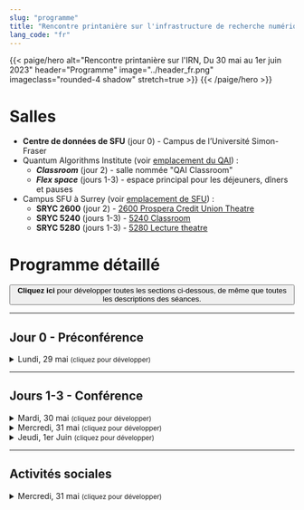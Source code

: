 ```yaml
---
slug: "programme"
title: "Rencontre printanière sur l'infrastructure de recherche numérique"
lang_code: "fr"
---
```


{{< paige/hero
    alt="Rencontre printanière sur l'IRN, Du 30 mai au 1er juin 2023"
    header="Programme"
    image="../header_fr.png"
    imageclass="rounded-4 shadow"
    stretch=true >}}
{{< /paige/hero >}}

# Salles

* **Centre de données de SFU** (jour 0) - Campus de l’Université Simon-Fraser
* Quantum Algorithms Institute (voir [emplacement du QAI](/fr/assister/#emplacement)) :
  * ***Classroom*** (jour 2) - salle nommée "QAI Classroom"
  * ***Flex space*** (jours 1-3) -
    espace principal pour les déjeuners, dîners et pauses
* Campus SFU à Surrey (voir [emplacement de SFU](/fr/assister/#emplacement)) :
  * **SRYC 2600** (jour 2) -
    [2600 Prospera Credit Union Theatre](https://its.surrey.sfu.ca/rooms/room2.php?rid=20)
  * **SRYC 5240** (jours 1-3) -
    [5240 Classroom](https://its.surrey.sfu.ca/rooms/room2.php?rid=289)
  * **SRYC 5280** (jours 1-3) -
    [5280 Lecture theatre](https://its.surrey.sfu.ca/rooms/room2.php?rid=292)

# Programme détaillé

<button class="btn text-primary" onclick="expandAll(this)">
  <strong>Cliquez ici</strong> pour développer toutes les sections ci-dessous,
  de même que toutes les descriptions des séances.
</button>

<hr />

## Jour 0 - Préconférence

<details>
  <summary class="h3">Lundi, 29 mai <small class="text-muted">(cliquez pour développer)</small></summary>
  <div class="container">
    <div class="row">
      <div class="col-2 bg-primary text-white">Heure</div>
      <div class="col-2 bg-primary text-white">Salle</div>
      <div class="col bg-primary text-white">Description</div>
    </div>
    <div class="row">
      <div class="col-2">13h à 17h</div>
      <div class="col-2 text-center"><a href="#salles">Centre de données de SFU</a></div>
      <div class="col">
        <details>
          <summary class="h4">Visite du centre de données de l’Université Simon-Fraser</summary>
          <p>
            Il s'agit d'une activité de préconférence en personne pour
            celles et ceux qui se sont inscrits avant le 17 mai.
          </p>
          <ul>
            <li>Les visites se feront en petits groupes</li>
            <li>Plus de détails à venir...</li>
          </ul>
        </details>
      </div>
    </div>
  </div>
</details>

<hr />

## Jours 1-3 - Conférence

<details>
  <summary class="h3">Mardi, 30 mai <small class="text-muted">(cliquez pour développer)</small></summary>
  <div class="container">
    <div class="row mt-2">
      <div class="col-2 bg-primary text-white">Heure</div>
      <div class="col-2 bg-primary text-white">Salle</div>
      <div class="col bg-primary text-white">
        Description (<a onclick="expand(this)">cliquez ici pour tout développer</a>)
      </div>
    </div>
    <div class="row my-3">
      <div class="col-2 text-center">8h00<br />(60 min.)</div>
      <div class="col-2 text-center"><a href="#salles">Flex space</a></div>
      <div class="col text-center"><h5>Déjeuner et enregistrement</h5></div>
    </div>
    <div class="row my-3">
      <div class="col-2 text-center">9h00<br />(15 min.)</div>
      <div class="col-2 text-center"><a href="#salles">SRYC 5280</a></div>
      <div class="col"><h4>Introduction et reconnaissance du territoire</h4></div>
    </div>
    <div class="row my-3">
      <div class="col-2 text-center">9h15<br />(15 min.)</div>
      <div class="col-2 text-center"><a href="#salles">SRYC 5280</a></div>
      <div class="col"><h4>Mot de bienvenue de George Ross</h4></div>
    </div>
    <div class="row my-3">
      <div class="col-2 text-center">9h30<br />(45 min.)</div>
      <div class="col-2 text-center"><a href="#salles">SRYC 5280</a></div>
      <div class="col">
        <details>
          <summary class="h4">Mise-à-jour des priorités du Conseil des chercheurs</summary>
          <p>
            Conférencier d’honneur : <strong>Randall Sobie, Ph. D.</strong>,
            président du Conseil des chercheurs de l’Alliance,
            Université de Victoria
          </p>
          <p><small>
            En 2021, le Conseil des chercheurs a publié une liste de priorités
            portant sur plusieurs domaines essentiels. Cette liste a par la
            suite servi à orienter les plans stratégiques de l’Alliance.
          </small></p>
          <p><small>
            Le Conseil des chercheurs a récemment réexaminé
            la liste pour en déceler les lacunes.
          </small></p>
          <p><small>
            Nous mettons la touche finale à un addenda au document initial qui
            porte sur l’infonuagique (nuages commercial et communautaire) et
            qui s’appuie sur les commentaires originaux de la communauté, sur
            le groupe de travail sur l’infonuagique, sur le groupe de travail
            du sondage sur l’infonuagique et sur les résultats du sondage.
          </small></p>
          <p><small>
            Nous réévaluons les priorités pour donner au Conseil des
            chercheurs de l'information sur la mise-en-œuvre de celles-ci
            et sur les activités qui contribueront aux réflexions dans
            d'autres domaines, comme celui des logiciels de recherche.
          </small></p>
        </details>
      </div>
    </div>
    <div class="row my-3">
      <div class="col-2 text-center">10h15<br />(30 min.)</div>
      <div class="col-2 text-center"><a href="#salles">Flex space</a></div>
      <div class="col text-center"><h5>Pause café</h5></div>
    </div>
    <div class="row my-3">
      <div class="col-2 text-center">10h45<br />(105 min.)</div>
      <div class="col-2 text-center"><a href="#salles"><strong>SRYC 5240</strong></a></div>
      <div class="col">
        <details>
          <summary class="h4">Présentation et intégration de la GDR, des LR et du CIP</summary>
          <p>Séance hybride avec un panel et division en petits groupes</p>
          <p><small>
            Lors de cette séance animée participative, des expertes et
            experts en calcul informatique de pointe (CIP) et en calcul
            de haute performance (CHP), en CIP infonuagique, en logiciels
            de recherche (LR) et en gestion des données de recherche
            (GDR) donneront un aperçu de leur « pilier » respectif.
            Le public sera ensuite divisé en petits groupes, avec
            secrétaire et porte-parole, qui auront la tâche de trouver
            au moins une idée pour faire le pont entre les piliers.
          </small></p>
        </details>
      </div>
    </div>
    <div class="row my-3">
      <div class="col-2 text-center">12h30<br />(60 min.)</div>
      <div class="col-2 text-center"><a href="#salles">Flex space</a></div>
      <div class="col text-center"><h5>Dîner</h5></div>
    </div>
    <div class="row my-3">
      <div class="col-2 text-center">13h30<br />(15 min.)</div>
      <div class="col-2 text-center"><a href="#salles">SRYC 5280</a></div>
      <div class="col">
        <details>
          <summary class="h4">Nouvelles de l’équipe nationale d’infonuagique</summary>
          <p>Conférencier : <strong>Jeff Albert</strong></p>
        </details>
      </div>
    </div>
    <div class="row my-3">
      <div class="col-2 text-center">13h45<br />(15 min.)</div>
      <div class="col-2 text-center"><a href="#salles">SRYC 5280</a></div>
      <div class="col">
        <details>
          <summary class="h4">Nouvelles de l’équipe nationale Globus</summary>
          <p>Conférencier : <strong>Sergiy Stepanenko</strong></p>
        </details>
      </div>
    </div>
    <div class="row my-3">
      <div class="col-2 text-center">14h00<br />(15 min.)</div>
      <div class="col-2 text-center"><a href="#salles">SRYC 5280</a></div>
      <div class="col">
        <details>
          <summary class="h4">Nouvelles de l’équipe nationale d’analyse de données</summary>
          <p>Conférencier : <strong>James Desjardins</strong></p>
        </details>
      </div>
    </div>
    <div class="row my-3">
      <div class="col-2 text-center">14h15<br />(15 min.)</div>
      <div class="col-2 text-center"><a href="#salles">SRYC 5280</a></div>
      <div class="col">
        <details>
          <summary class="h4">Nouvelles de l’équipe nationale de recherche en sciences humaines et sociales</summary>
          <p>Conférencière : <strong>Megan Lobay</strong></p>
        </details>
      </div>
    </div>
    <div class="row my-3">
      <div class="col-2 text-center">14h30<br />(15 min.)</div>
      <div class="col-2 text-center"><a href="#salles">SRYC 5280</a></div>
      <div class="col">
        <details>
          <summary class="h4">Nouvelles du Conseil national de la sécurité</summary>
          <p>Conférencier : <strong>Masood Akhtar</strong></p>
        </details>
      </div>
    </div>
    <div class="row my-3">
      <div class="col-2 text-center">14h45<br />(15 min.)</div>
      <div class="col-2 text-center"><a href="#salles">SRYC 5280</a></div>
      <div class="col">
        <details>
          <summary class="h4">Nouvelles du groupe d’experts national sur la formation en GDR</summary>
          <p>Conférencier et conférencière : <strong>Nick Rochlin</strong> et <strong>Jennifer Abel</strong></p>
        </details>
      </div>
    </div>
    <div class="row my-3">
      <div class="col-2 text-center">15h00<br />(15 min.)</div>
      <div class="col-2 text-center"><a href="#salles"><strong>SRYC 5240</strong></a></div>
      <div class="col text-center"><h5>Pause thé</h5></div>
    </div>
    <div class="row my-3">
      <div class="col-2 text-center">15h15<br />(30 min.)</div>
      <div class="col-2 text-center"><a href="#salles">SRYC 5280</a></div>
      <div class="col">
        <details>
          <summary class="h4">Présentation de la GDR de l’Alliance pour la communauté de l’IRN</summary>
          <p>Séance sur la GDR présentée par :</p>
          <ul>
            <li><strong>Neha Milan</strong>, cheffe de produit, DFDR</li>
            <li><strong>Mark Goodwin</strong>, chef de produit, services de découverte</li>
            <li><strong>Erin Clary</strong>, coordonatrice à la curation</li>
            <li><strong>Y.G. Rancourt</strong>, responsable de la coordination de la préservation</li>
            <li><strong>Lina Harper</strong>, officière à la curation des données (lien avec Borealis)</li>
            <li><strong>Victoria Smith</strong>, coordonatrice des politiques, de la confidentialité et des données sensibles</li>
            <li><strong>Shiloh Williams</strong>, cheffe de produit, planification de la gestion des données</li>
            <li><strong>Elizabeth Lartey</strong>, coordonatrice à l'intelligence et l'évaluation de la recherche</li>
          </ul>
          <p><small>
            Une série de courts exposés présentera les rôles dans la
            GDR de l’Alliance, les diverses tâches effectuées et les
            liens avec l’infrastructure de recherche numérique (IRN).
          </small></p>
        </details>
      </div>
    </div>
    <div class="row my-3">
      <div class="col-2 text-center">15h45<br />(45 min.)</div>
      <div class="col-2 text-center"><a href="#salles">SRYC 5280</a></div>
      <div class="col">
        <details>
          <summary class="h4">Présentation du Conseil national de la sécurité : sécurité, logiciels et chaîne d’approvisionnement</summary>
          <p>Conférencier : <strong>Robbie MacGregor</strong></p>
          <p><small>
            Est-ce que les utilisatrices et utilisateurs de
            nos applications se font espionner par celles-ci?
            Est-ce que les clés des développeurs ont été compromises?
            Est-ce que ce progiciel contient un maliciel?
            Les restrictions de TikTok et les opinions
            provocatrices sans filtre ont récemment ranimé le
            débat sur la protection des logiciels et les mesures
            contre les attaques sur la chaîne d’approvisionnement.
            Les membres du Conseil national de la sécurité
            analyseront des enjeux d’actualité, vous prépareront à
            répondre aux questions difficiles de vos gestionnaires
            et vous offriront des conseils pratiques sur
            quoi faire dans un environnement réparti fédéré.
          </small></p>
        </details>
      </div>
    </div>
    <div class="row my-3">
      <div class="col-2 text-center">16h30<br />(15 min.)</div>
      <div class="col-2 text-center"><a href="#salles">SRYC 5280</a></div>
      <div class="col">
        <details>
          <summary class="h4">Rapports sur l’IRN</summary>
          <p>Conférencier : <strong>Mark Hahn</strong></p>
          <p><small>
            Nous produisons souvent des rapports et menons parfois des
            enquêtes dont les résultats vaudraient la peine d’être préservés.
            À l’époque, nombre de départements universitaires
            publiaient régulièrement des rapports techniques, ayant
            une même source, mais portant sur une foule de sujets.
            Ces rapports ne remplaçaient pas les revues scientifiques,
            et ne servaient habituellement pas à publier des thèses.
            Mais parfois, lorsqu’un groupe de recherche lance un nouveau
            logiciel, celui-ci peut être accompagné d’un rapport technique.
            Un rapport annuel de pointe d’un département pourrait
            être sous forme de rapport technique, tout comme les
            études ou les sondages qui ne conviennent pas nécessairement
            au format d’une revue scientifique universitaire.
            Je pense que c’est quelque chose que nous pourrions aussi faire.
          </small></p>
        </details>
      </div>
    </div>
    <div class="row my-3">
      <div class="col-2 text-center">16h45<br />(15 min.)</div>
      <div class="col-2 text-center"><a href="#salles">SRYC 5280</a></div>
      <div class="col">
        <details>
          <summary class="h4">Plateformes sans serveur : technologie de pointe</summary>
          <p>Conférencier : <strong>Mohamed Elsakhawy</strong></p>
          <p><small>
            Cette séance présente brièvement l’informatique
            sans serveur et l’état actuel des plateformes
            de pointe sans serveur en code source libre.
          </small></p>
        </details>
      </div>
    </div>
  </div>  <!-- Container as a table -->
</details>

<details>
  <summary class="h3">Mercredi, 31 mai <small class="text-muted">(cliquez pour développer)</small></summary>
  <div class="container">
    <div class="row mt-2">
      <div class="col-2 bg-primary text-white">Heure</div>
      <div class="col-2 bg-primary text-white">Salle</div>
      <div class="col bg-primary text-white">
        Description (<a onclick="expand(this)">cliquez ici pour tout développer</a>)
      </div>
    </div>
    <div class="row my-3">
      <div class="col-2 text-center">8h00<br />(60 min.)</div>
      <div class="col-2 text-center"><a href="#salles">Flex space</a></div>
      <div class="col text-center"><h5>Déjeuner et enregistrement</h5></div>
    </div>
    <div class="row my-3">
      <div class="col-2 text-center">9h00<br />(60 min.)</div>
      <div class="col-2 text-center"><a href="#salles">SRYC 5240</a></div>
      <div class="col">
        <details>
          <summary class="h4">Comment coexistent le numérique et les sciences humaines?</summary>
          <p>
            Conférencière d’honneur : <strong>Laura Estill, Ph. D.</strong>
            (en virtuel)
          </p>
          <p><small>
            Même les chercheuses et chercheurs en sciences humaines les plus
            conformistes utilisent des ressources numériques, et la panoplie
            d’outils numériques que les spécialistes des sciences humaines
            emploient pour la recherche est aussi variée que le sujet étudié.
            Cette séance donne des exemples de la nécessité du numérique
            dans la recherche en sciences humaines aujourd’hui, qui
            s’inspirent du domaine d’étude de la conférencière : Shakespeare.
            Celle-ci discutera des éditions numériques et des projets
            numériques sur Shakespeare, et de leur effet sur les
            types de questions de recherche que l’on peut se poser.
            Elle terminera par la présentation d’un petit projet qu’elle
            codirige – DEx, une base de données d’extraits de pièces
            de théâtre – pour démontrer comment un seul projet peut
            donner une solution à de multiples problèmes de recherche.
            Au bout du compte, les travaux d’érudition qui ne s’appuient que
            sur des sources physiques seront forcément incomplets et inexacts.
            Le numérique n’est pas seulement un outil pour toute
            recherche de base aujourd’hui, c’est une solution
            pour améliorer la recherche dans son ensemble.
          </small></p>
        </details>
      </div>
    </div>
    <div class="row my-3">
      <div class="col-2 text-center">10h00<br />(30 min.)</div>
      <div class="col-2 text-center"><a href="#salles">Flex space</a></div>
      <div class="col text-center"><h5>Pause café</h5></div>
    </div>
    <div class="row my-3">
      <div class="col-2 text-center">10h30<br />(45 min.)</div>
      <div class="col-2 text-center"><a href="#salles">SRYC 5240</a></div>
      <div class="col">
        <details>
          <summary class="h4">Exploration des possibilités infonuagiques</summary>
          <p>Conférenciers :
            <strong>Ken Bigelow</strong>,
            <strong>Jacob Boschee</strong>,
            <strong>Ryan McRonald</strong> et
            <strong>Jeff Albert</strong>
          </p>
          <p><small>
            Obtenez un aperçu du paysage technologique infonuagique,
            et découvrez les projets pilotes de nuages commercial et
            communautaire qui se déroulent à l’Université de Victoria
            (UVic) et à l’Université de la Colombie-Britannique (UBC).
          </small></p>
        </details>
      </div>
    </div>
    <div class="row my-3">
      <div class="col-2 text-center">11h15<br />(30 min.)</div>
      <div class="col-2 text-center"><a href="#salles">SRYC 5240</a></div>
      <div class="col">
        <details>
          <summary class="h4">La politique des trois organismes sur la gestion des données de recherche (GDR), après deux ans</summary>
          <p>Conférenciers :
            <strong>Alexander Thistlewood</strong>,
            <strong>Dominique Roche</strong> et
            <strong>Melanie McNeil</strong>
          </p>
          <p><small>
            Lors de cette présentation, des porte-paroles des organismes
            feront le point sur les trois piliers de leur politique
            de GDR, soit les stratégies institutionnelles, le
            plan de gestion des données et le dépôt de données.
            La politique porte seulement sur la GDR, mais
            la séance pourrait intéresser un large public.
          </small></p>
        </details>
      </div>
    </div>
    <div class="row my-3">
      <div class="col-2 text-center">11h45<br />(30 min.)</div>
      <div class="col-2 text-center"><a href="#salles">SRYC 5240</a></div>
      <div class="col">
        <details>
          <summary class="h4">De GenAP à l’initiative UseGalaxy.ca</summary>
          <p>Conférencier : <strong>Carol Gauthier</strong></p>
          <p><small>
            Cette présentation portera sur l’initiative UseGalaxy.ca
            qui remplacera graduellement GenAP.ca et lui succédera.
            GenAP est une plateforme qui, depuis 2015, aide des centaines
            de chercheuses et chercheurs et d’étudiantes et étudiants des
            communautés de la médecine et des sciences de la vie au Canada.
            Au fil des années, la plateforme a reçu un appui de Calcul Québec,
            de Calcul Canada (Alliance), de Génome Canada, de CANARIE
            et de la FCI (cyberinfrastructure) sous diverses formes.
          </small></p>
        </details>
      </div>
    </div>
    <div class="row my-3">
      <div class="col-2 text-center">12h15<br />(60 min.)</div>
      <div class="col-2 text-center"><a href="#salles">Flex space</a></div>
      <div class="col text-center"><h5>Dîner</h5></div>
    </div>
    <div class="row my-3">
      <div class="col-2 text-center">13h15<br />(180 min.)</div>
      <div class="col-2 text-center"><a href="#salles"><strong>Classroom</strong></a></div>
      <div class="col">
        <details>
          <summary class="h4">Atelier d’introduction à OpenSearch</summary>
          <p>Notes importantes :</p>
          <ul>
            <li>Atelier en personne et en anglais seulement;</li>
            <li>Les participantes et participants doivent apporter leur ordinateur;</li>
            <li>Limite de 30 personnes.</li>
          </ul>
          <p>
            Étant donné le nombre limité de places disponibles,
            <a href="https://docs.google.com/spreadsheets/d/1didmfwyFCCwQY2Q4BLHAhr1PwNjP2uqLtA-gqs57vS8">
              <strong>veuillez vous inscrire uniquement</strong></a>
            si vous allez vraiment y assister.</p>
        </details>
      </div>
    </div>
    <div class="row my-3">
      <div class="col-2 text-center">13h15<br />(60 min.)</div>
      <div class="col-2 text-center"><a href="#salles">SRYC 5240</a></div>
      <div class="col">
        <details>
          <summary class="h4">Réseau d’experts de la GDR</summary>
          <p>
            Discussions éclair des groupes d’experts
            animées par les présidentes et présidents
          </p>
          <p><small>
            Le réseau d’experts de la GDR de l’Alliance est un effort
            collaboratif de professionnelles et professionnels en GDR
            et en sujets connexes de partout au Canada, qui continue
            de jouer un rôle essentiel dans l’écosystème de GDR du pays.
            La séance inclut des nouvelles de présidentes et présidents
            du réseau, soit des groupes d’experts sur la recherche
            et l’intelligence, sur la planification de la gestion
            des données, sur la découverte et les métadonnées, sur
            la curation, et sur la formation à l'échelle nationale.
          </small></p>
        </details>
      </div>
    </div>
    <div class="row my-3">
      <div class="col-2 text-center">14h15<br />(15 min.)</div>
      <div class="col-2 text-center"><a href="#salles">SRYC 5240</a></div>
      <div class="col">
        <details>
          <summary class="h4">La Research Data Alliance (RDA) : enrichir la GDR au Canada, en Amérique et dans le monde</summary>
          <p>Conférencier : <strong>Mark Leggott</strong></p>
          <p><small>
            La RDA a célébré son 10e anniversaire en mars cette
            année, et sous tous ses angles, cette communauté
            mondiale de GDR est des plus fructueuses.
            La séance présentera des occasions d’enrichir le paysage
            de la GDR au Canada en collaborant avec les alliances
            du Canada, de l’Amérique et du monde, ainsi que les
            façons dont la RDA recoupe les communautés du calcul
            informatique de pointe et des logiciels de recherche.
            La séance pourrait intéresser un large public.
          </small></p>
        </details>
      </div>
    </div>
    <div class="row my-3">
      <div class="col-2 text-center">14h30<br />(15 min.)</div>
      <div class="col-2 text-center"><a href="#salles">SRYC 5240</a></div>
      <div class="col">
        <details>
          <summary class="h4">Les effets de l’IRN canadienne</summary>
          <p>Conférencier : <strong>Mark Leggott</strong></p>
          <p><small>
            L’Alliance et les autres fondateurs de l’IRN s’intéressent
            aux effets de leurs investissements, mais il peut être
            très difficile de recueillir des données sur la question.
            Un nouveau groupe de travail diversifié sur l’analyse
            des publications de recherche du Canada a été formé pour
            étudier l’utilisation des publications et autres résultats
            de recherche pour comprendre les effets de l’IRN.
            La séance présentera la communauté multiacteur participante,
            les approches (dont l’utilisation de l’intelligence
            artificielle), et les questions qui alimentent la discussion.
            La séance pourrait intéresser un large public.
          </small></p>
        </details>
      </div>
    </div>
    <div class="row my-3">
      <div class="col-2 text-center">14h45<br />(30 min.)</div>
      <div class="col-2 text-center"><a href="#salles">Flex space</a></div>
      <div class="col text-center"><h5>Pause thé</h5></div>
    </div>
    <div class="row my-3">
      <div class="col-2 text-center">15h15<br />(30 min.)</div>
      <div class="col-2 text-center"><a href="#salles">SRYC 5240</a></div>
      <div class="col">
        <details>
          <summary class="h4">Projet pilote sur les champions de données de l’Alliance</summary>
          <p>Conférencière et conférencier : <strong>Jen Pecoskie</strong> et <strong>Nick Rochlin</strong></p>
          <p><small>
            La séance présente le projet pilote sur les champions de
            données de l’Alliance, qui a fourni du financement à 18
            groupes canadiens pour les aider à promouvoir un changement
            culturel encourageant les bonnes pratiques de GDR.
            La discussion couvrira l’objectif du projet
            pilote, les faits saillants tirés de projets
            et d’initiatives, et les prochaines étapes.
          </small></p>
        </details>
      </div>
    </div>
    <div class="row my-3">
      <div class="col-2 text-center">15h45<br />(30 min.)</div>
      <div class="col-2 text-center"><a href="#salles">SRYC 5240</a></div>
      <div class="col">
        <details>
          <summary class="h4">Bâtir une approche de soutien de la recherche numérique mieux connectée, améliorée et axée sur les chercheuses et chercheurs</summary>
          <p>Conférencier et conférencière : <strong>Isaac Pratt</strong> et <strong>Angela Di Nello</strong></p>
          <p><small>
            Le projet <em>Digital Research Commons Pilot</em>
            (DRCP) est une nouvelle initiative triennale commune
            lancée par la bibliothèque, le bureau de recherche
            et le service des TI de l’Université McMaster.
            Le projet vise à accroître l’accès aux systèmes et services
            numériques, aux logiciels et à la formation connexe pour
            les chercheuses et chercheurs de l’établissement, par
            une approche axée sur ces derniers et mieux connectée.
            Le DRCP devrait renforcer et bonifier les mesures de soutien
            numérique existantes pour que les chercheuses et chercheurs
            puissent facilement trouver et utiliser les services,
            les systèmes, la formation et les ressources dont
            ils ont besoin pour mener à bien leurs recherches.
            Les prestataires de services et les équipes de soutien pourront
            collaborer afin de déceler les lacunes et élaborer des services
            complémentaires partagés répondant à divers besoins sur le campus.
          </small></p>
        </details>
      </div>
    </div>
    <div class="row my-3">
      <div class="col-2 text-center">16h15<br />(60 min.)</div>
      <div class="col-2 text-center"><a href="#salles"><strong>SRYC 2600</strong></a></div>
      <div class="col">
        <details>
          <summary class="h4">Présentation spéciale humoristique d’un fournisseur</summary>
          <p>Conférencier : <strong>Patrick Maliha</strong> (En personne seulement)</p>
        </details>
      </div>
    </div>
  </div>  <!-- Container as a table -->
</details>

<details>
  <summary class="h3">Jeudi, 1er Juin <small class="text-muted">(cliquez pour développer)</small></summary>
  <div class="container">
    <div class="row mt-2">
      <div class="col-2 bg-primary text-white">Heure</div>
      <div class="col-2 bg-primary text-white">Salle</div>
      <div class="col bg-primary text-white">
        Description (<a onclick="expand(this)">cliquez ici pour tout développer</a>)
      </div>
    </div>
    <div class="row my-3">
      <div class="col-2 text-center">8h00<br />(60 min.)</div>
      <div class="col-2 text-center"><a href="#salles">Flex space</a></div>
      <div class="col text-center"><h5>Déjeuner et enregistrement</h5></div>
    </div>
    <div class="row my-3">
      <div class="col-2 text-center">9h00<br />(60 min.)</div>
      <div class="col-2 text-center"><a href="#salles">SRYC 5280</a></div>
      <div class="col">
        <details>
          <summary class="h4">Comment performons-nous? Un modèle de capacités en calcul informatique et données de recherche</summary>
          <p>
            Conférencier d’honneur : <strong>Patrick Schmitz</strong>
            (en virtuel)
          </p>
          <p><small>
            Que ce soit en science, en génie ou en sciences
            humaines et sociales, toutes les universités
            dépendent des professionnels et de l’infrastructure
            en calcul informatique et en données de recherche.
            L’évolution et la diversification rapides de l’infrastructure,
            des services et du soutien dans ce domaine posent des défis
            considérables pour les établissements d’enseignement qui essaient
            d’évaluer efficacement les besoins croissants des chercheuses et
            chercheurs et de planifier en conséquence.
            Bien des établissements aimeraient aussi comparer
            leurs capacités à celles de leurs homologues.
            Cette présentation portera sur notre expérience avec le modèle
            de capacités en calcul informatique et données de recherche,
            un outil d’évaluation créé par le Campus Research Computing
            Consortium (CaRCC) avec l’aide du RCD Nexus, un projet
            pilote de centre d’excellence en cyberinfrastructure
            de la National Science Foundation (NSF).
            Grâce à ce modèle, une organisation peut s’évaluer pour toute
            une gamme de services liés au calcul informatique et aux données
            de recherche, puis obtenir des recommandations structurées
            pour orienter sa planification stratégique en s’appuyant sur un
            vocabulaire défini et commun et en se comparant à ses semblables.
            Nous présenterons nos plus récentes observations tirées de
            l’ensemble de données commun, qui regroupe les données d’évaluation
            recueillies pour dresser un portrait du soutien actuel au calcul
            informatique et aux données de recherches dans le milieu;
            nous décrirons également la manière dont les sous-communautés
            et cohortes utilisent le modèle et les données pour explorer
            les lacunes et les difficultés communes et ainsi mettre
            au point ensemble des solutions et des stratégies
            collectives afin de faire progresser ce soutien.
          </small></p>
          <p><small>
            <strong>Biographie :</strong> Patrick Schmitz
            est le fondateur et conseiller principal de
            <a href="https://sempercogito.com/">Semper Cogito</a>,
            un cabinet de consultation stratégique en technologies
            pour le milieu de la recherche universitaire.
            M. Schmitz contribue activement à différents groupes
            de travail du CaRCC; il copréside le groupe sur le
            <a href="https://carcc.org/rcdcm/">modèle de capacités en calcul
            informatique et données de recherche</a> et celui sur les
            <a href="https://carcc.org/career-arcs/">cheminements
            de carrière dans le domaine</a>.
            Il est aussi cochercheur principal pour le
            <a href="http://rcd-nexus.org/">RCD Nexus</a>, un projet
            pilote de centre d’excellence en cyberinfrastructure de la NSF.
            Il a auparavant travaillé 12 ans à l’Université de
            Californie à Berkeley, à titre de directeur associé des
            technologies de recherche pour l’architecture et la
            stratégie, fournissant des stratégies et des solutions
            informatiques pour la recherche sur le campus, et
            en tant que directeur de Berkeley Research Computing.
            En plus de son expérience dans le milieu universitaire,
            il a été chercheur chez Microsoft Research, Yahoo!
            Research et au CWI à Amsterdam et a également
            cofondé une série d’entreprises technologiques.
          </small></p>
        </details>
      </div>
    </div>
    <div class="row my-3">
      <div class="col-2 text-center">10h00<br />(30 min.)</div>
      <div class="col-2 text-center"><a href="#salles">Flex space</a></div>
      <div class="col text-center"><h5>Pause café</h5></div>
    </div>
    <div class="row my-3">
      <div class="col-2 text-center">10h30<br />(30 min.)</div>
      <div class="col-2 text-center"><a href="#salles">SRYC 5280</a></div>
      <div class="col">
        <details>
          <summary class="h4">Dernières tendances des GPU</summary>
          <p>Conférenciers : <strong>Pawel Pomorski</strong> et quelques collègues</p>
          <p><small>
            Une refonte de certaines infrastructures de calcul
            haute performance est imminente; le matériel
            sera probablement acheté au début de 2024.
            La séance portera sur les dernières tendances du
            matériel de processeurs graphiques (GPU), notamment
            sur ce qui sera disponible au moment de l’acquisition.
          </small></p>
        </details>
      </div>
    </div>
    <div class="row my-3">
      <div class="col-2 text-center">10h30<br />(15 min.)</div>
      <div class="col-2 text-center"><a href="#salles"><strong>SRYC 5240</strong></a></div>
      <div class="col">
        <details>
          <summary class="h4">Formation ACENET : une réussite collaborative</summary>
          <p>Conférencière : <strong>Grace Fishbein</strong></p>
          <p><small>
            Ce résumé présente le parcours de formation d’ACENET
            et les problèmes courants qu’il a fallu régler.
            Plusieurs facteurs – communauté de recherche du Canada atlantique
            relativement petite et dispersée sur le plan géographique,
            besoins de formation dans nombre de disciplines, équipe limitée
            de consultantes et consultants de recherche pouvant répondre
            à ces besoins – se combinent en un environnement difficile,
            surtout dans le contexte d’une demande grandissante.
            Ces dernières années, nous avons trouvé des
            moyens stratégiques de surmonter ces problèmes,
            et les résultats ont été impressionnants.
          </small></p>
        </details>
      </div>
    </div>
    <div class="row my-3">
      <div class="col-2 text-center">10h45<br />(15 min.)</div>
      <div class="col-2 text-center"><a href="#salles"><strong>SRYC 5240</strong></a></div>
      <div class="col">
        <details>
          <summary class="h4">Les instruments de calcul informatique de pointe sont là, mais est-ce que les chercheuses et chercheurs sont prêts?</summary>
          <p>Conférencière : <strong>Marie-Hélène Burle</strong></p>
          <p><small>
            C’est une période exaltante : nous sommes témoins de la croissance
            de la puissance informatique et du travail de création acharné,
            par la communauté du logiciel ouvert, d’outils impressionnants
            d’apprentissage machine et de programmation scientifique.
          </small></p>
          <p><small>
            Cet essor du matériel et des logiciels ne peut toutefois
            pas se traduire en recherches si la population étudiante
            des cycles supérieurs est incapable d’en profiter.
            Les programmes de formation manquent souvent de renseignements
            pertinents sur l’utilisation de ces ressources.
            Pire encore, dans certains domaines, les facultés et
            les chercheuses principales et chercheurs principaux
            n’ont pas l’expérience nécessaire pour offrir de
            l’aide en programmation de haute performance.
            L’équipe de formation du groupe sur le calcul informatique
            de pointe de l’Université Simon-Fraser veut combler
            cette lacune dans l’Ouest, au nom de l’Alliance
            et de toutes les universités de l’Ouest canadien.
          </small></p>
          <p><small>
            La séance présentera les formations offertes, sur des sujets
            allant des compétences de base pour les chercheuses et chercheurs
            novices en CIP et CHP à la programmation parallèle avancée.
          </small></p>
        </details>
      </div>
    </div>
    <div class="row my-3">
      <div class="col-2 text-center">11h00<br />(45 min.)</div>
      <div class="col-2 text-center"><a href="#salles">SRYC 5280</a></div>
      <div class="col">
        <details>
          <summary class="h4">Introduction aux algorithmes parallèles C++</summary>
          <p>Conférencier : <strong>Paul Preney</strong> (en virtuel)</p>
          <p><small>
            Cette courte séance d’environ 30 minutes (suivie d’une période
            de questions de 15 minutes) entre membres du personnel expliquera
            comment écrire facilement du code multifil C++ efficace à l’aide
            d’algorithmes parallèles C++ (y compris avec des tableaux de
            données multidimensionnels) et comment l’exploiter avec des cœurs
            de processeur et des processeurs graphiques NVIDIA.
          </small></p>
          <p><small>
            Comme il s’agit d’une séance de courte durée, les gens qui
            souhaitent en savoir davantage dans un avenir rapproché
            devraient communiquer directement avec le conférencier (sur
            Slack ou par courriel) pour demander les diapositives et le
            code présenté, ou participer au cours d’été 2023 <em>Modern
            C++ Parallel Programming</em> de Compute Ontario.
            Il se peut que le groupe de travail sur les accélérateurs
            (#accelerators-discuss sur Slack) organise des
            présentations sur ce sujet et d’autres à l’automne 2023.
          </small></p>
        </details>
      </div>
    </div>
    <div class="row my-3">
      <div class="col-2 text-center">11h00<br />(45 min.)</div>
      <div class="col-2 text-center"><a href="#salles"><strong>SRYC 5240</strong></a></div>
      <div class="col">
        <details>
          <summary class="h4">Groupe de travail sur la découverte des données à accès limité</summary>
          <p>Conférencier et conférencière : <strong>Kevin Read</strong> et <strong>Kelly Stathis</strong></p>
          <p><small>
            Il demeure difficile pour les chercheuses et chercheurs,
            particulièrement au Canada, de trouver et de consulter
            des données à accès restreint pour la recherche.
            Afin de favoriser la normalisation des métadonnées, une équipe
            canadienne de spécialistes de la découverte et du partage
            des données a analysé et extrait des métadonnées de chaque
            source à accès restreint dans le domaine de la santé.
            L’objectif était de relever les points communs dans la
            rédaction des descriptions pour faciliter la découverte
            et dans les renseignements exigés en cas de demande d’accès.
          </small></p>
          <p><small>
            Cette séance servira à présenter le résultat de cette analyse,
            à recommander des stratégies pour l’adoption et l’harmonisation
            futures des métadonnées pour les données à accès restreint
            au Canada, et à discuter avec les participants des meilleurs
            moyens de s’attaquer à cette question à l’échelle nationale.
          </small></p>
        </details>
      </div>
    </div>
    <div class="row my-3">
      <div class="col-2 text-center">11h45<br />(45 min.)</div>
      <div class="col-2 text-center"><a href="#salles">SRYC 5280</a></div>
      <div class="col">
        <details>
          <summary class="h4">Vault et SSH avec certificats à court terme</summary>
          <p>Conférencier : <strong>Joseph Chen</strong></p>
          <p><small>
            Plus de détails à venir...
          </small></p>
        </details>
      </div>
    </div>
    <div class="row my-3">
      <div class="col-2 text-center">11h45<br />(15 min.)</div>
      <div class="col-2 text-center"><a href="#salles"><strong>SRYC 5240</strong></a></div>
      <div class="col">
        <details>
          <summary class="h4">Prochaines étapes – Ce qu’on peut apprendre du sondage communautaire des administratrices et administrateurs de Dataverse du Canada</summary>
          <p>Conférencières :
            <strong>Danica Evering</strong> (Université McMaster) et
            <strong>Lina Marie Harper</strong> (Alliance de recherche numérique du Canada)</strong>
          </p>
          <p><small>
            La présentation portera sur le sondage des administratrices et
            administrateurs de Dataverse du Canada, notamment sur ce qui a été
            appris sur le contexte des établissements, les caractéristiques
            sociodémographiques, les modèles de service et les politiques
            des collections, les expériences d’utilisation de Dataverse
            et les perceptions de la communauté émergente au pays.
            Elle mobilisera aussi nos collègues de l’IRN pour
            un dialogue et pour des collaborations potentielles.
          </small></p>
        </details>
      </div>
    </div>
    <div class="row my-3">
      <div class="col-2 text-center">12h00<br />(30 min.)</div>
      <div class="col-2 text-center"><a href="#salles"><strong>SRYC 5240</strong></a></div>
      <div class="col">
        <details>
          <summary class="h4">PaaS : rassembler les « pièces du casse-tête »</summary>
          <p>Conférenciers :
            <strong>Aurélien Perronneau</strong>,
            <strong>Drew Leske</strong>,
            <strong>Erming Pei</strong>,
            <strong>Félix-Antoine Fortin</strong>,
            <strong>Jeff Albert</strong> and
            <strong>Lydia Vermeyden</strong>
          </p>
          <p><small>
            Cette série de discussions éclair présentera plusieurs projets
            de <em>Platform as a Service</em> (PaaS), soit les « pièces
            du casse-tête », en cours dans l’écosystème de l’Alliance.
            Certains sont des projets parallèles ou des projets
            pilotes, mais chacun contribue de façon unique à
            la conversation sur les PaaS dans leur ensemble.
          </small></p>
        </details>
      </div>
    </div>
    <div class="row my-3">
      <div class="col-2 text-center">12h30<br />(60 min.)</div>
      <div class="col-2 text-center"><a href="#salles">Flex space</a></div>
      <div class="col text-center"><h5>Dîner</h5></div>
    </div>
    <div class="row my-3">
      <div class="col-2 text-center">13h30<br />(60 min.)</div>
      <div class="col-2 text-center"><a href="#salles">SRYC 5280</a></div>
      <div class="col">
        <details>
          <summary class="h4">Séance sur les mesures concrètes d’équité, de diversité, d’inclusion et d’accessibilité</summary>
          <p>Table ronde.</p>
        </details>
      </div>
    </div>
    <div class="row my-3">
      <div class="col-2 text-center">14h30<br />(30 min.)</div>
      <div class="col-2 text-center"><a href="#salles">SRYC 5280</a></div>
      <div class="col">
        <details>
          <summary class="h4">Mot de la fin</summary>
          <p>La rencontre printanière sur l'IRN se termine à 15h.</p>
        </details>
      </div>
    </div>
  </div>  <!-- Container as a table -->
</details>

<hr />

## Activités sociales

<details>
  <summary class="h3">Mercredi, 31 mai <small class="text-muted">(cliquez pour développer)</small></summary>
  <div class="container">
    <div class="row mt-2">
      <div class="col-2 bg-primary text-white">Heure</div>
      <div class="col-2 bg-primary text-white">Lieu</div>
      <div class="col bg-primary text-white">Description</div>
    </div>
    <div class="row my-3">
      <div class="col-2 text-center">18h à 21h</div>
      <div class="col-2 text-center">Ballroom - Civic Hotel</div>
      <div class="col">
        <h4>Souper d'équipe</h4>
      </div>
    </div>
  </div>  <!-- Container as a table -->
</details>

<script>
  function expandAll(text_button) {
    let all_details = document.getElementsByTagName("details");
    for (let details of all_details) {
      details.setAttribute("open", "")
    }
    text_button.onclick = function() { collapseAll(text_button); }
  }
  function collapseAll(text_button) {
    let all_details = document.getElementsByTagName("details");
    for (let details of all_details) {
      details.removeAttribute("open")
    }
    text_button.onclick = function() { expandAll(text_button); }
  }
  function expand(header) {
    let all_details = header.parentNode.parentNode.parentNode.getElementsByTagName("details")
    for (let details of all_details) {
      details.setAttribute("open", "")
    }
    header.text = "cliquez ici pour tout fermer"
    header.onclick = function() { collapse(header); }
  }
  function collapse(header) {
    let all_details = header.parentNode.parentNode.parentNode.getElementsByTagName("details")
    for (let details of all_details) {
      details.removeAttribute("open")
    }
    header.text = "cliquez ici pour tout développer"
    header.onclick = function() { expand(header); }
  }
</script>
